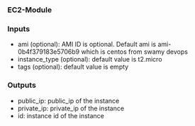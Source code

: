 ### EC2-Module

### Inputs
* ami (optional): AMI ID is optional. Default ami is ami-0b4f379183e5706b9 which is centos from swamy devops
* instance_type (optional): default value is t2.micro
* tags (optional): default value is empty


### Outputs

* public_ip: public_ip of the instance
* private_ip: private_ip of the instance
* id: instance id of the instance